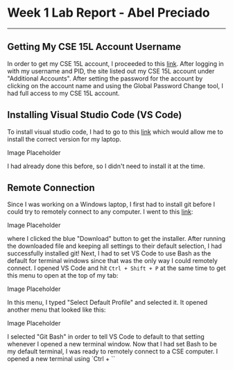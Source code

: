 # Week 1 Lab Report - Abel Preciado
***
## Getting My CSE 15L Account Username
In order to get my CSE 15L account, I proceeded to this [link](https://sdacs.ucsd.edu/~icc/index.php). After logging in with my username and PID, the site listed out my CSE 15L account under "Additional Accounts". After setting the password for the account by clicking on the account name and using the Global Password Change tool, I had full access to my CSE 15L account.

## Installing Visual Studio Code (VS Code)
To install visual studio code, I had to go to this [link](https://code.visualstudio.com/) which would allow me to install the correct version for my laptop. 

Image Placeholder

I had already done this before, so I didn't need to install it at the time.

## Remote Connection
Since I was working on a Windows laptop, I first had to install git before I could try to remotely connect to any computer. I went to this [link](https://gitforwindows.org/):

Image Placeholder

where I clicked the blue "Download" button to get the installer. After running the downloaded file and keeping all settings to their default selection, I had successfully installed git! Next, I had to set VS Code to use Bash as the default for terminal windows since that was the only way I could remotely connect. I opened VS Code and hit `Ctrl + Shift + P` at the same time to get this menu to open at the top of my tab:

Image Placeholder

In this menu, I typed "Select Default Profile" and selected it. It opened another menu that looked like this:

Image Placeholder

I selected "Git Bash" in order to tell VS Code to default to that setting whenever I opened a new terminal window. Now that I had set Bash to be my default terminal, I was ready to remotely connect to a CSE computer. I opened a new terminal using `Ctrl + \``

